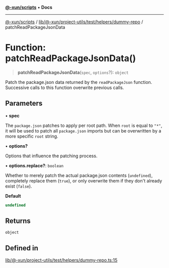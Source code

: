 [**@-xun/scripts**](../../../../../../../README.md) • **Docs**

***

[@-xun/scripts](../../../../../../../README.md) / [lib/@-xun/project-utils/test/helpers/dummy-repo](../README.md) / patchReadPackageJsonData

# Function: patchReadPackageJsonData()

> **patchReadPackageJsonData**(`spec`, `options`?): `object`

Patch the package.json data returned by the `readPackageJson` function.
Successive calls to this function overwrite previous calls.

## Parameters

• **spec**

The `package.json` patches to apply per root path. When `root` is equal to
`"*"`, it will be used to patch all `package.json` imports but can be
overwritten by a more specific `root` string.

• **options?**

Options that influence the patching process.

• **options.replace?**: `boolean`

Whether to merely patch the actual package.json contents (`undefined`),
completely replace them (`true`), or only overwrite them if they don't
already exist (`false`).

**Default**

```ts
undefined
```

## Returns

`object`

## Defined in

[lib/@-xun/project-utils/test/helpers/dummy-repo.ts:15](https://github.com/Xunnamius/xscripts/blob/ce701f3d57da9f82ee0036320bc62d5c51233011/lib/@-xun/project-utils/test/helpers/dummy-repo.ts#L15)
